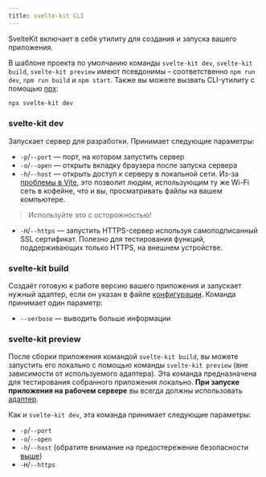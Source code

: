 ```yaml
---
title: svelte-kit CLI
---
```


SvelteKit включает в себя утилиту для создания и запуска вашего приложения.

В шаблоне проекта по умолчанию команды `svelte-kit dev`, `svelte-kit build`, `svelte-kit preview` имеют псевдонимы – соответственно `npm run dev`, `npm run build` и `npm start`. Также вы можете вызвать CLI-утилиту с помощью [npx](https://www.npmjs.com/package/npx):

```bash
npx svelte-kit dev
```

### svelte-kit dev

Запускает сервер для разработки. Принимает следующие параметры:

- `-p`/`--port` — порт, на котором запустить сервер
- `-o`/`--open` — открыть вкладку браузера после запуска сервера
- `-h`/`--host` — открыть доступ к серверу в локальной сети. Из-за [проблемы в Vite](https://github.com/vitejs/vite/issues/2820), это позволит людям, использующим ту же Wi-Fi сеть в кофейне, что и вы, просматривать файлы на вашем компьютере.
> Используйте это с осторожностью!
- `-H`/`--https` — запустить HTTPS-сервер используя самоподписанный SSL сертификат. Полезно для тестирования функций, поддерживающих только HTTPS, на внешнем устройстве.

### svelte-kit build

Создаёт готовую к работе версию вашего приложения и запускает нужный адаптер, если он указан в файле [конфигурации](#konfiguracziya). Команда принимает один параметр:

- `--verbose` — выводить больше информации

### svelte-kit preview

После сборки приложения командой `svelte-kit build`, вы можете запустить его локально с помощью команды `svelte-kit preview` (вне зависимости от используемого адаптера). Эта команда предназначена для тестирования собранного приложения локально. **При запуске приложения на рабочем сервере** вы всегда должны использовать [адаптер](#adaptery).

Как и `svelte-kit dev`, эта команда принимает следующие параметры:

- `-p`/`--port`
- `-o`/`--open`
- `-h`/`--host` (обратите внимание на предостережение безопасности [выше](#svelte-kit-cli-svelte-kit-dev))
- `-H`/`--https`
